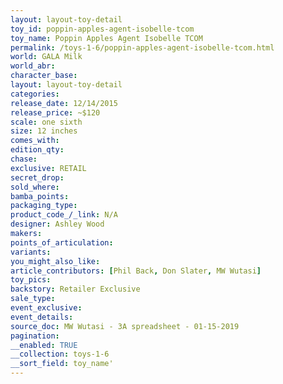 ```yaml
---
layout: layout-toy-detail 
toy_id: poppin-apples-agent-isobelle-tcom
toy_name: Poppin Apples Agent Isobelle TCOM
permalink: /toys-1-6/poppin-apples-agent-isobelle-tcom.html
world: GALA Milk
world_abr: 
character_base: 
layout: layout-toy-detail
categories: 
release_date: 12/14/2015
release_price: ~$120
scale: one sixth
size: 12 inches
comes_with: 
edition_qty: 
chase: 
exclusive: RETAIL
secret_drop: 
sold_where: 
bamba_points: 
packaging_type: 
product_code_/_link: N/A
designer: Ashley Wood
makers: 
points_of_articulation: 
variants: 
you_might_also_like: 
article_contributors: [Phil Back, Don Slater, MW Wutasi]
toy_pics: 
backstory: Retailer Exclusive
sale_type: 
event_exclusive: 
event_details: 
source_doc: MW Wutasi - 3A spreadsheet - 01-15-2019
pagination: 
__enabled: TRUE
__collection: toys-1-6
__sort_field: toy_name'
---
```

